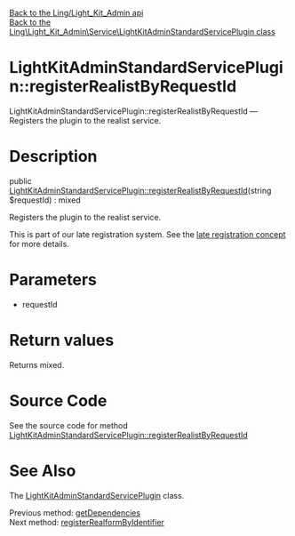 [Back to the Ling/Light_Kit_Admin api](https://github.com/lingtalfi/Light_Kit_Admin/blob/master/doc/api/Ling/Light_Kit_Admin.md)<br>
[Back to the Ling\Light_Kit_Admin\Service\LightKitAdminStandardServicePlugin class](https://github.com/lingtalfi/Light_Kit_Admin/blob/master/doc/api/Ling/Light_Kit_Admin/Service/LightKitAdminStandardServicePlugin.md)


LightKitAdminStandardServicePlugin::registerRealistByRequestId
================



LightKitAdminStandardServicePlugin::registerRealistByRequestId — Registers the plugin to the realist service.




Description
================


public [LightKitAdminStandardServicePlugin::registerRealistByRequestId](https://github.com/lingtalfi/Light_Kit_Admin/blob/master/doc/api/Ling/Light_Kit_Admin/Service/LightKitAdminStandardServicePlugin/registerRealistByRequestId.md)(string $requestId) : mixed




Registers the plugin to the realist service.

This is part of our late registration system.
See the [late registration concept](https://github.com/lingtalfi/Light/blob/master/personal/mydoc/pages/design/late-service-registration.md) for more details.




Parameters
================


- requestId

    


Return values
================

Returns mixed.








Source Code
===========
See the source code for method [LightKitAdminStandardServicePlugin::registerRealistByRequestId](https://github.com/lingtalfi/Light_Kit_Admin/blob/master/Service/LightKitAdminStandardServicePlugin.php#L213-L240)


See Also
================

The [LightKitAdminStandardServicePlugin](https://github.com/lingtalfi/Light_Kit_Admin/blob/master/doc/api/Ling/Light_Kit_Admin/Service/LightKitAdminStandardServicePlugin.md) class.

Previous method: [getDependencies](https://github.com/lingtalfi/Light_Kit_Admin/blob/master/doc/api/Ling/Light_Kit_Admin/Service/LightKitAdminStandardServicePlugin/getDependencies.md)<br>Next method: [registerRealformByIdentifier](https://github.com/lingtalfi/Light_Kit_Admin/blob/master/doc/api/Ling/Light_Kit_Admin/Service/LightKitAdminStandardServicePlugin/registerRealformByIdentifier.md)<br>

